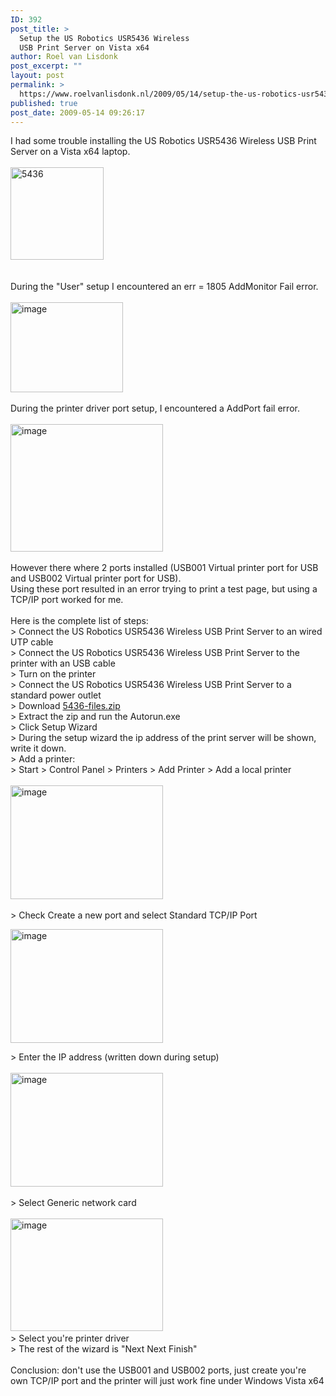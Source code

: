 ```yaml
---
ID: 392
post_title: >
  Setup the US Robotics USR5436 Wireless
  USB Print Server on Vista x64
author: Roel van Lisdonk
post_excerpt: ""
layout: post
permalink: >
  https://www.roelvanlisdonk.nl/2009/05/14/setup-the-us-robotics-usr5436-wireless-usb-print-server-on-vista-x64/
published: true
post_date: 2009-05-14 09:26:17
---
```

<p>I had some trouble installing the US Robotics USR5436 Wireless USB Print Server on a Vista x64 laptop.<br /><br /><img border="0" alt="5436" src="http://www.usr.com/images/products/5436/5436.jpg" width="149" height="148"><br /><br /><br />During the "User" setup I encountered an err = 1805 AddMonitor Fail error.<br /><br /><a href="http://roelvanlisdonk.files.wordpress.com/2009/05/image.png"><img style="border-bottom:0;border-left:0;border-top:0;border-right:0;" border="0" alt="image" src="http://roelvanlisdonk.files.wordpress.com/2009/05/image_thumb.png" width="180" height="144"></a> <br /><br />During the printer driver port setup, I encountered a AddPort fail error.<br /><br /><a href="http://roelvanlisdonk.files.wordpress.com/2009/05/image1.png"><img style="border-bottom:0;border-left:0;border-top:0;border-right:0;" border="0" alt="image" src="http://roelvanlisdonk.files.wordpress.com/2009/05/image_thumb1.png" width="244" height="204"></a>&nbsp;</p> <p>However there where 2 ports installed (USB001 Virtual printer port for USB and USB002 Virtual printer port for USB). <br />Using these port resulted in an error trying to print a test page, but using a TCP/IP port worked for me.<br /><br />Here is the complete list of steps:<br />&gt; Connect the US Robotics USR5436 Wireless USB Print Server to an wired UTP cable<br />&gt; Connect the US Robotics USR5436 Wireless USB Print Server to the printer with an USB cable<br />&gt; Turn on the printer<br />&gt; Connect the US Robotics USR5436 Wireless USB Print Server to a standard power outlet<br />&gt; Download <a title="5436-files.zip" href="http://www.usr.com/support/5436/5436-files/5436-files.zip">5436-files.zip</a><br />&gt; Extract the zip and run the Autorun.exe<br />&gt; Click Setup Wizard<br />&gt; During the setup wizard the ip address of the print server will be shown, write it down.<br />&gt; Add a printer: <br />&gt; Start &gt; Control Panel &gt; Printers &gt; Add Printer &gt; Add a local printer<br /><br /><a href="http://roelvanlisdonk.files.wordpress.com/2009/05/image2.png"><img style="border-bottom:0;border-left:0;border-top:0;border-right:0;" border="0" alt="image" src="http://roelvanlisdonk.files.wordpress.com/2009/05/image_thumb2.png" width="244" height="182"></a> <br /><br />&gt; Check Create a new port and select Standard TCP/IP Port</p> <p><a href="http://roelvanlisdonk.files.wordpress.com/2009/05/image3.png"><img style="border-bottom:0;border-left:0;border-top:0;border-right:0;" border="0" alt="image" src="http://roelvanlisdonk.files.wordpress.com/2009/05/image_thumb3.png" width="244" height="182"></a> </p> <p>&gt; Enter the IP address (written down during setup)<br /><br /><a href="http://roelvanlisdonk.files.wordpress.com/2009/05/image4.png"><img style="border-bottom:0;border-left:0;border-top:0;border-right:0;" border="0" alt="image" src="http://roelvanlisdonk.files.wordpress.com/2009/05/image_thumb4.png" width="244" height="182"></a> <br /><br />&gt; Select Generic network card<br /><br /><a href="http://roelvanlisdonk.files.wordpress.com/2009/05/image5.png"><img style="border-bottom:0;border-left:0;border-top:0;border-right:0;" border="0" alt="image" src="http://roelvanlisdonk.files.wordpress.com/2009/05/image_thumb5.png" width="244" height="180"></a>&nbsp;<br />&gt; Select you're printer driver<br />&gt; The rest of the wizard is "Next Next Finish"<br /><br />Conclusion: don't use the USB001 and USB002 ports, just create you're own TCP/IP port and the printer will just work fine under Windows Vista x64</p>